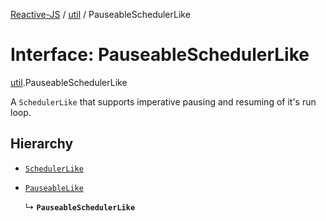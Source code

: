[Reactive-JS](../README.md) / [util](../modules/util.md) / PauseableSchedulerLike

# Interface: PauseableSchedulerLike

[util](../modules/util.md).PauseableSchedulerLike

A `SchedulerLike` that supports imperative pausing and resuming
of it's run loop.

## Hierarchy

- [`SchedulerLike`](util.SchedulerLike.md)

- [`PauseableLike`](util.PauseableLike.md)

  ↳ **`PauseableSchedulerLike`**
